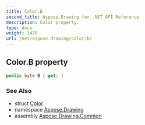 ```yaml
---
title: Color.B
second_title: Aspose.Drawing for .NET API Reference
description: Color property. 
type: docs
weight: 1470
url: /net/aspose.drawing/color/b/
---
```

## Color.B property

```csharp
public byte B { get; }
```

### See Also

* struct [Color](../)
* namespace [Aspose.Drawing](../../color/)
* assembly [Aspose.Drawing.Common](../../../)


